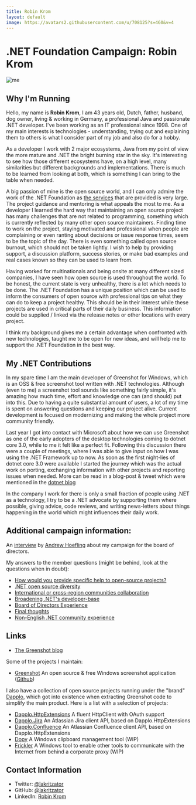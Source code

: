 ```yaml
---
title: Robin Krom
layout: default
image: https://avatars2.githubusercontent.com/u/708125?s=460&v=4
---
```


# .NET Foundation Campaign: Robin Krom

![me](https://avatars2.githubusercontent.com/u/708125?s=460&v=4)

## Why I'm Running

Hello, my name is **Robin Krom**, I am 43 years old, Dutch, father, husband, dog owner, living & working in Germany, a professional Java and passionate .NET developer. I've been working as an IT professional since 1998. One of my main interests is technologies - understanding, trying out and explaining them to others is what I consider part of my job and also do for a hobby.

As a developer I work with 2 major ecosystems, Java from my point of view the more mature and .NET the bright burning star in the sky. It's interesting to see how those different ecosystems have, on a high level, many similarities but different backgrounds and implementations. There is much to be learned from looking at both, which is something I can bring to the table when needed.

A big passion of mine is the open source world, and I can only admire the work of the .NET Foundation as [the services](https://dotnetfoundation.org/About) that are provided is very large. The project guidance and mentoring is what appeals the most to me. As a developer I learned the hard way that maintaining an open source project has many challenges that are not related to programming, something which is currently reflected by many other open source maintainers. Finding time to work on the project, staying motivated and professional when people are complaining or even ranting about decisions or issue response times, seem to be the topic of the day. There is even something called open source burnout, which should not be taken lightly. I wish to help by providing support, a discussion platform, success stories, or make bad examples and real cases known so they can be used to learn from.

Having worked for multinationals and being onsite at many different sized companies, I have seen how open source is used throughout the world. To be honest, the current state is very unhealthy, there is a lot which needs to be done. The .NET Foundation has a unique position which can be used to inform the consumers of open source with professional tips on what they can do to keep a project healthy. This should be in their interest while these projects are used in critical parts of their daily business. This information could be supplied / linked via the release notes or other locations with every project.

I think my background gives me a certain advantage when confronted with new technologies, taught me to be open for new ideas, and will help me to support the .NET Foundation in the best way.


## My .NET Contributions
In my spare time I am the main developer of Greenshot for Windows, which is an OSS & free screenshot tool written with .NET technologies. Although (even to me) a screenshot tool sounds like something fairly simple, it's amazing how much time, effort and knowledge one can (and should) put into this. Due to having a quite substantial amount of users, a lot of my time is spent on answering questions and keeping our project alive. Current development is focused on modernizing and making the whole project more community friendly.

Last year I got into contact with Microsoft about how we can use Greenshot as one of the early adopters of the desktop technologies coming to dotnet core 3.0, while to me it felt like a perfect fit. Following this discussion there were a couple of meetings, where I was able to give input on how I was using the .NET Framework up to now. As soon as the first night-lies of dotnet core 3.0 were available I started the journey which was the actual work on porting, exchanging information with other projects and reporting issues when needed. More can be read in a blog-post & tweet which were mentioned in the [dotnet blog](https://devblogs.microsoft.com/dotnet/announcing-net-core-3-preview-1-and-open-sourcing-windows-desktop-frameworks/)

In the company I work for there is only a small fraction of people using .NET as a technology, I try to be a .NET advocate by supporting them where possible, giving advice, code reviews, and writing news-letters about things happening in the world which might influences their daily work.

## Additional campaign information:
An [interview](https://soundcloud.com/andrewhoefling/interview-with-robin-krom-net-foundation-board-candidate) by [Andrew Hoefling](https://github.com/ahoefling) about my campaign for the board of directors.

My answers to the member questions (might be behind, look at the questions when in doubt):
* [How would you provide specific help to open-source projects?](https://github.com/dotnet-foundation/election/issues/79#issuecomment-475051168)
* [.NET open source diversity ](https://github.com/dotnet-foundation/election/issues/80#issuecomment-475061530)
* [International or cross-region communities collaboration](https://github.com/dotnet-foundation/election/issues/82#issuecomment-473877465)
* [Broadening .NET's developer-base](https://github.com/dotnet-foundation/election/issues/91#issuecomment-474874987)
* [Board of Directors Experience](https://github.com/dotnet-foundation/election/issues/95#issuecomment-475040089)
* [Final thoughts](https://github.com/dotnet-foundation/election/issues/102#issuecomment-475544278) 
* [Non-English .NET community experience](https://github.com/dotnet-foundation/election/issues/104#issuecomment-475998406)

## Links
* [The Greenshot blog](https://getgreenshot.org/blog/)

Some of the projects I maintain:
* [Greenshot](https://getgreenshot.org) An open source & free Windows screenshot application ([Github](https://github.com/greenshot/greenshot))

I also have a collection of open source projects running under the "brand" [Dapplo](https://github.com/dapplo), which got into existence when extracting Greenshot code to simplify the main product. Here is a list with a selection of projects:
* [Dapplo.HttpExtensions](https://github.com/dapplo/Dapplo.HttpExtensions) A fluent HttpClient with OAuth support
* [Dapplo.Jira](https://github.com/dapplo/Dapplo.Jira) An Atlassian Jira client API, based on Dapplo.HttpExtensions
* [Dapplo.Confluence](https://github.com/dapplo/Dapplo.Confluence) An Atlassian Confluence client API, based on Dapplo.HttpExtensions
* [Dopy](https://github.com/dapplo/Dapplo.Dopy) A Windows clipboard management tool (WIP)
* [Frickler](https://github.com/dapplo/Dapplo.Frickler) A Windows tool to enable other tools to communicate with the Internet from behind a corporate proxy (WIP)

## Contact Information
* Twitter: [@lakritzator](https://twitter.com/lakritzator)
* GitHub: [@lakritzator](https://github.com/lakritzator)
* LinkedIn: [Robin Krom](https://www.linkedin.com/in/robinkrom/)

